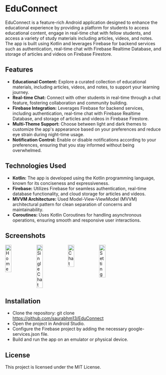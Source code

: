 # EduConnect
EduConnect is a feature-rich Android application designed to enhance the educational experience by providing a platform for students to access educational content, engage in real-time chat with fellow students, and access a variety of study materials including articles, videos, and notes. The app is built using Kotlin and leverages Firebase for backend services such as authentication, real-time chat with Firebase Realtime Database, and storage of articles and videos on Firebase Firestore.

## Features
- **Educational Content:** Explore a curated collection of educational materials, including articles, videos, and notes, to support your learning journey.
- **Real-time Chat:** Connect with other students in real-time through a chat feature, fostering collaboration and community building.
- **Firebase Integration:** Leverages Firebase for backend services, including authentication, real-time chat with Firebase Realtime Database, and storage of articles and videos in Firebase Firestore.
- **Multi-Theme Support:** Choose between light and dark themes to customize the app's appearance based on your preferences and reduce eye strain during night-time usage.
- **Notification Control:** Enable or disable notifications according to your preferences, ensuring that you stay informed without being overwhelmed.

## Technologies Used

- **Kotlin:** The app is developed using the Kotlin programming language, known for its conciseness and expressiveness.
- **Firebase:** Utilizes Firebase for seamless authentication, real-time database functionality, and cloud storage for articles and videos.
- **MVVM Architecture:** Used Model-View-ViewModel (MVVM) architectural pattern for clean separation of concerns and maintainability.
- **Coroutines:** Uses Kotlin Coroutines for handling asynchronous operations, ensuring smooth and responsive user interactions.

## Screenshots

<body>
    <div style="display: flex;">
        <img src="https://github.com/saurabhm13/EduConnect/assets/98728292/fceb6d45-5fba-4adc-a2a1-1c393df39c52" alt="Home" style="width: 20%;">
        <img src="https://github.com/saurabhm13/EduConnect/assets/98728292/db9a0444-f1d5-48dc-bf7c-c22218f1cc9b" alt="Single Chat" style="width: 20%;">
        <img src="https://github.com/saurabhm13/EduConnect/assets/98728292/591e1124-9a6b-4e04-98a7-74d24de55659" alt="Chat" style="width: 20%;">
        <img src="https://github.com/saurabhm13/EduConnect/assets/98728292/3b729890-b066-478d-b618-0eb01232ca8e" alt="Setting" style="width: 20%;">
    </div>
</body>

## Installation

- Clone the repository: git clone https://github.com/saurabhm13/EduConnect
- Open the project in Android Studio.
- Configure the Firebase project by adding the necessary google-services.json file.
- Build and run the app on an emulator or physical device.

## License
This project is licensed under the MIT License.
